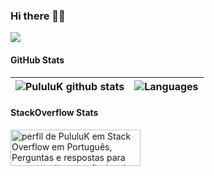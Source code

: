 ### Hi there 👋🏾

![](https://komarev.com/ghpvc/?username=PululuK)

#### GitHub Stats

|![PululuK github stats](https://github-readme-stats.vercel.app/api?username=PululuK&theme=vue-dark&cache_seconds=7200&&show_icons=true)   |   ![Languages](https://github-readme-stats.vercel.app/api/top-langs/?username=PululuK&layout=compact)|
|---|---|

#### StackOverflow Stats

<a href="https://pt.stackoverflow.com/users/46506/pululuk"><img src="https://pt.stackoverflow.com/users/flair/46506.png" width="208" height="58" alt="perfil de PululuK em Stack Overflow em Portugu&#234;s, Perguntas e respostas para programadores profissionais e entusiastas" title="perfil de PululuK em Stack Overflow em Portugu&#234;s, Perguntas e respostas para programadores profissionais e entusiastas"></a>




